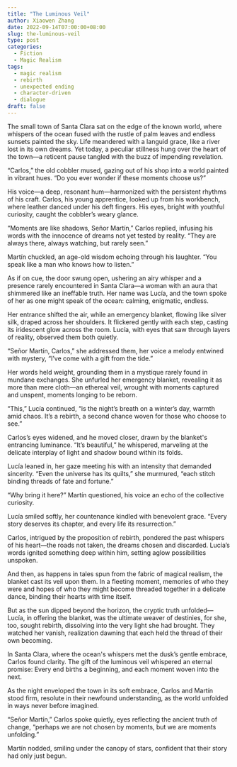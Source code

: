 ```yaml
---
title: "The Luminous Veil"
author: Xiaowen Zhang
date: 2022-09-14T07:00:00+08:00
slug: the-luminous-veil
type: post
categories:
  - Fiction
  - Magic Realism
tags:
  - magic realism
  - rebirth
  - unexpected ending
  - character-driven
  - dialogue
draft: false
---
```


The small town of Santa Clara sat on the edge of the known world, where whispers of the ocean fused with the rustle of palm leaves and endless sunsets painted the sky. Life meandered with a languid grace, like a river lost in its own dreams. Yet today, a peculiar stillness hung over the heart of the town—a reticent pause tangled with the buzz of impending revelation.

“Carlos,” the old cobbler mused, gazing out of his shop into a world painted in vibrant hues. “Do you ever wonder if these moments choose us?”

His voice—a deep, resonant hum—harmonized with the persistent rhythms of his craft. Carlos, his young apprentice, looked up from his workbench, where leather danced under his deft fingers. His eyes, bright with youthful curiosity, caught the cobbler’s weary glance.

“Moments are like shadows, Señor Martín,” Carlos replied, infusing his words with the innocence of dreams not yet tested by reality. “They are always there, always watching, but rarely seen.”

Martín chuckled, an age-old wisdom echoing through his laughter. “You speak like a man who knows how to listen.”

As if on cue, the door swung open, ushering an airy whisper and a presence rarely encountered in Santa Clara—a woman with an aura that shimmered like an ineffable truth. Her name was Lucía, and the town spoke of her as one might speak of the ocean: calming, enigmatic, endless.

Her entrance shifted the air, while an emergency blanket, flowing like silver silk, draped across her shoulders. It flickered gently with each step, casting its iridescent glow across the room. Lucía, with eyes that saw through layers of reality, observed them both quietly.

“Señor Martín, Carlos,” she addressed them, her voice a melody entwined with mystery, “I’ve come with a gift from the tide.”

Her words held weight, grounding them in a mystique rarely found in mundane exchanges. She unfurled her emergency blanket, revealing it as more than mere cloth—an ethereal veil, wrought with moments captured and unspent, moments longing to be reborn.

“This,” Lucía continued, “is the night’s breath on a winter’s day, warmth amid chaos. It’s a rebirth, a second chance woven for those who choose to see.”

Carlos’s eyes widened, and he moved closer, drawn by the blanket's entrancing luminance. “It’s beautiful,” he whispered, marveling at the delicate interplay of light and shadow bound within its folds.

Lucía leaned in, her gaze meeting his with an intensity that demanded sincerity. “Even the universe has its quilts,” she murmured, “each stitch binding threads of fate and fortune.”

“Why bring it here?” Martín questioned, his voice an echo of the collective curiosity.

Lucía smiled softly, her countenance kindled with benevolent grace. “Every story deserves its chapter, and every life its resurrection.”

Carlos, intrigued by the proposition of rebirth, pondered the past whispers of his heart—the roads not taken, the dreams chosen and discarded. Lucía’s words ignited something deep within him, setting aglow possibilities unspoken.

And then, as happens in tales spun from the fabric of magical realism, the blanket cast its veil upon them. In a fleeting moment, memories of who they were and hopes of who they might become threaded together in a delicate dance, binding their hearts with time itself.

But as the sun dipped beyond the horizon, the cryptic truth unfolded—Lucía, in offering the blanket, was the ultimate weaver of destinies, for she, too, sought rebirth, dissolving into the very light she had brought. They watched her vanish, realization dawning that each held the thread of their own becoming.

In Santa Clara, where the ocean's whispers met the dusk’s gentle embrace, Carlos found clarity. The gift of the luminous veil whispered an eternal promise: Every end births a beginning, and each moment woven into the next.

As the night enveloped the town in its soft embrace, Carlos and Martín stood firm, resolute in their newfound understanding, as the world unfolded in ways never before imagined.

“Señor Martín,” Carlos spoke quietly, eyes reflecting the ancient truth of change, “perhaps we are not chosen by moments, but we are moments unfolding.”

Martín nodded, smiling under the canopy of stars, confident that their story had only just begun.
